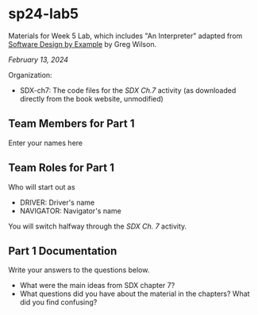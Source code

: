 # sp24-lab5
Materials for Week 5 Lab, which includes "An Interpreter" adapted from [Software Design by Example](https://third-bit.com/sdxpy/) by Greg Wilson.

_February 13, 2024_

Organization:
* SDX-ch7: The code files for the _SDX Ch.7_ activity (as downloaded directly from the book website, unmodified) 

## Team Members for Part 1
Enter your names here

## Team Roles for Part 1
Who will start out as
* DRIVER: Driver's name
* NAVIGATOR: Navigator's name

You will switch halfway through the _SDX Ch. 7_ activity.

## Part 1 Documentation

Write your answers to the questions below.

* What were the main ideas from SDX chapter 7?
* What questions did you have about the material in the chapters? What did you find confusing?

